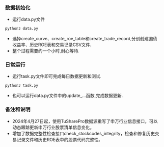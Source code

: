 ### 数据初始化
- 运行data.py文件
```python
python3 data.py
```
- 选择create_curve、create_roe_table和create_trade_record,分别创建国债收益率、历史ROE表和交易记录CSV文件.
- 整个过程需要约一个小时,耐心等待.

### 日常运行
- 运行task.py文件即可完成每日数据更新和测试.
```python
python3 task.py
```
- 也可以运行data.py文件中的update_...函数,完成数据更新.

### 备注和说明
- 2024年4月27日起，使用TuSharePro数据源重写了申万行业信息接口，可以动态跟踪更新申万行业股票清单信息变化。
- 增加了数据完整性检查接口check_stockcodes_integrity，检查和修复历史交易记录文件和历史ROE表中的股票代码完整性。